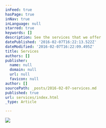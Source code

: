 ```yaml
---
inFeed: true
hasPage: true
inNav: true
inLanguage: null
starred: true
keywords: []
description: See the services that we offer
datePublished: '2016-02-07T16:22:13.522Z'
dateModified: '2016-02-07T16:22:09.495Z'
title: Services
authors: []
publisher:
  name: null
  domain: null
  url: null
  favicon: null
author: []
sourcePath: _posts/2016-02-07-services.md
published: true
url: services/index.html
_type: Article

---
```

![](https://the-grid-user-content.s3-us-west-2.amazonaws.com/4a99196f-6c64-4bd9-8902-0ac3d01195f9.jpg)